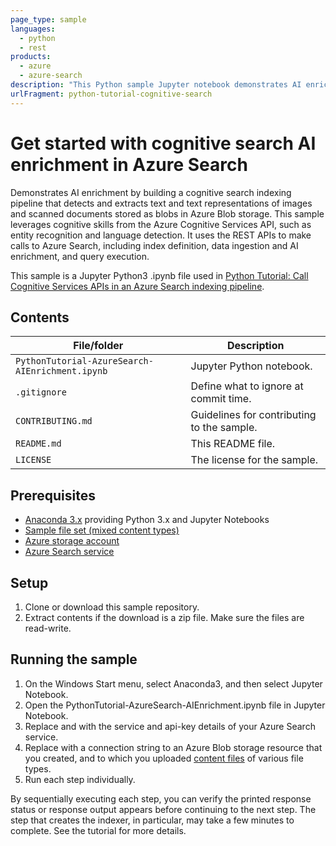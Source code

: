 ```yaml
---
page_type: sample
languages:
  - python
  - rest
products:
  - azure
  - azure-search
description: "This Python sample Jupyter notebook demonstrates AI enrichment using Cognitive Services in an Azure Search indexing pipeline. Calls to Azure Search are made using REST APIs. "
urlFragment: python-tutorial-cognitive-search
---
```


# Get started with cognitive search AI enrichment in Azure Search

Demonstrates AI enrichment by building a cognitive search indexing pipeline that detects and extracts text and text representations of images and scanned documents stored as blobs in Azure Blob storage. This sample leverages cognitive skills from the Azure Cognitive Services API, such as entity recognition and language detection. It uses the REST APIs to make calls to Azure Search, including index definition, data ingestion and AI enrichment, and query execution.

This sample is a Jupyter Python3 .ipynb file used in [Python Tutorial: Call Cognitive Services APIs in an Azure Search indexing pipeline](https://docs.microsoft.com/azure/search/cognitive-search-tutorial-blob-python). 

## Contents

| File/folder | Description |
|-------------|-------------|
| `PythonTutorial-AzureSearch-AIEnrichment.ipynb`       | Jupyter Python notebook. |
| `.gitignore` | Define what to ignore at commit time. |
| `CONTRIBUTING.md` | Guidelines for contributing to the sample. |
| `README.md` | This README file. |
| `LICENSE`   | The license for the sample. |

## Prerequisites

- [Anaconda 3.x](https://www.anaconda.com/distribution/#download-section) providing Python 3.x and Jupyter Notebooks
- [Sample file set (mixed content types)](https://github.com/Azure-Samples/azure-search-sample-data/tree/master/mixedContent)
- [Azure storage account](https://docs.microsoft.com/azure/storage/common/storage-quickstart-create-account) 
- [Azure Search service](https://docs.microsoft.com/en-us/azure/search/search-create-service-portal)

## Setup

1. Clone or download this sample repository.
2. Extract contents if the download is a zip file. Make sure the files are read-write.

## Running the sample
1. On the Windows Start menu, select Anaconda3, and then select Jupyter Notebook.
2. Open the PythonTutorial-AzureSearch-AIEnrichment.ipynb file in Jupyter Notebook.
3. Replace <YOUR-SERVICE-NAME> and <YOUR-ADMIN-API-KEY> with the service and api-key details of your Azure Search service.
4. Replace <YOUR-BLOB-RESOURCE-CONNECTION-STRING> with a connection string to an Azure Blob storage resource that you created, and to which you uploaded [content files](https://github.com/Azure-Samples/azure-search-sample-data/tree/master/mixedContent) of various file types.
5. Run each step individually.

By sequentially executing each step, you can verify the printed response status or response output appears before continuing to the next step. The step that creates the indexer, in particular, may take a few minutes to complete. See the tutorial for more details.